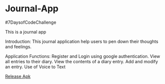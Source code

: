 # Journal-App
#7DaysofCodeChallenge

This is a journal app


Introduction:
This journal application help users to pen down their thoughts and feelings. 

Application Functions:
Register and Login using google authentication.
View all entries to their diary.
View the contents of a diary entry.
 Add and modify an entry.
 Use of Voice to Text
 
 <a href="app-release.apk">Release Apk</a>


